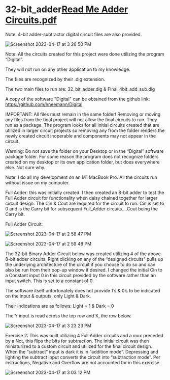 # 32-bit_adder[Read Me Adder Circuits.pdf](https://github.com/MichaelJEvan/32-bit_adder/files/11254834/Read.Me.Adder.Circuits.pdf)

Note: 4-bit adder-subtractor digital circuit files are also provided.

![Screenshot 2023-04-17 at 3 26 50 PM](https://user-images.githubusercontent.com/49410936/232590721-11fde768-567c-4c0b-8ba3-f41bfa5dca51.png)



Note: All the circuits created for this project were done utilizing the program “Digital”. 

They will not run on any other application to my knowledge. 

The files are recognized by their .dig extension.

The two main files to run are: 32_bit_adder.dig & Final_4bit_add_sub.dig


A copy of the software "Digital" can be obtained from the github link:
https://github.com/hneemann/Digital


IMPORTANT: All files must remain in the same folder! Removing or moving any files from the final project will not allow the final circuits to run. They run as a package. The program looks for all initial circuits created that are utilized in larger circuit projects so removing any from the folder renders the newly created circuit inoperable and components may not appear in the circuit.


Warning: Do not save the folder on your Desktop or in the “Digital” software package folder. For some reason the program does not recognize folders created on my desktop or its own application folder, but does everywhere else. Not sure why.


Note: I do all my development on an M1 MacBook Pro. All the circuits run without issue on my computer.

Full Adder: this was initially created. I then created an 8-bit adder to test the Full Adder circuit for functionality when daisy chained together for larger circuit design. The Cin & Cout are required for the circuit to run. Cin is set to 0 and is the Carry bit for subsequent Full_Adder circuits....Cout being the Carry bit.


Full Adder Circuit:

![Screenshot 2023-04-17 at 2 58 47 PM](https://user-images.githubusercontent.com/49410936/232585333-e05eb6d4-ac6e-47b4-849c-38e0214fea2e.png)

![Screenshot 2023-04-17 at 2 59 48 PM](https://user-images.githubusercontent.com/49410936/232585354-52d7c789-58b3-4551-b3a3-82fc2b203811.png)

The 32-bit Binary Adder Circuit below was created utilizing 4 of the above 8-bit adder circuits. Right clicking on any of the “designed circuits” pulls up the underlying architecture of the circuit if you choose to do so and can also be run from their pop-up window if desired. I changed the initial Cin to a Constant input 0 in this circuit provided by the software rather than an input switch. This is set to a constant of 0.

The software itself unfortunately does not provide 1’s & 0’s to be indicated on the input & outputs, only Light & Dark. 

Their indications are as follows: Light = 1 & Dark = 0 

The Y input is read across the top row and X, the row below.

![Screenshot 2023-04-17 at 3 23 23 PM](https://user-images.githubusercontent.com/49410936/232590322-ba52cb8c-c9fc-45ea-a872-736c028e8a51.png)



Exercise 2: This was built utilizing 4 Full Adder circuits and a mux preceded by a Not, this flips the bits for subtraction. The initial circuit was then miniaturized to a custom circuit and utilized for the final circuit design.
When the “subtract” input is dark it is in “addition mode”. Depressing and lighting the subtract input converts the circuit into “subtraction mode”. Per instructions, Negative and Overflow are not accounted for in this exercise.

![Screenshot 2023-04-17 at 3 03 12 PM](https://user-images.githubusercontent.com/49410936/232585742-c681c298-3dc7-41c0-a4e5-6f4bc50f11fe.png)
